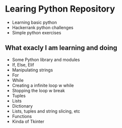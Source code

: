 # Learing Python Repository

- Learning basic python
- Hackerrank python challenges
- Simple python exercises

## What  exacly I am learning and doing

- Some Python library and modules
- If, Else, Elif
- Manipulating strings
- For
- While
- Creating a infinite loop w while
- Stopping the loop w break
- Tuples
- Lists
- Dictionary
- Lists, tuples and string slicing, etc
- Functions
- Kinda of Tkinter
